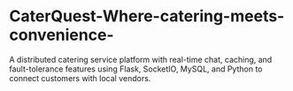 # CaterQuest-Where-catering-meets-convenience-
A distributed catering service platform with real-time chat, caching, and fault-tolerance features using Flask, SocketIO, MySQL, and Python to connect customers with local vendors.
